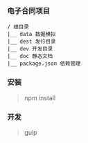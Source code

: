 ### 电子合同项目

    / 根目录
    |__ data 数据模拟
    |__ dest 发行目录
    |__ dev 开发目录
    |__ doc 静态文档
    |__ package.json 依赖管理
    
    

### 安装
>npm install

### 开发
>gulp